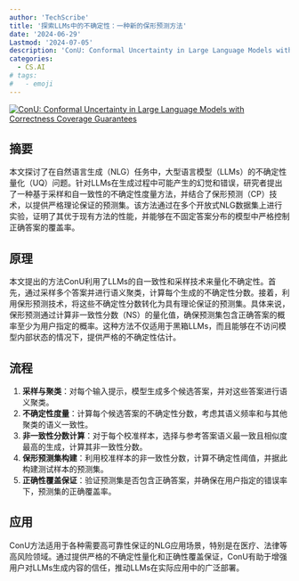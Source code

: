 ```yaml
---
author: 'TechScribe'
title: '探索LLMs中的不确定性：一种新的保形预测方法'
date: '2024-06-29'
Lastmod: '2024-07-05'
description: 'ConU: Conformal Uncertainty in Large Language Models with Correctness Coverage Guarantees'
categories:
  - CS.AI
# tags:
#   - emoji
---
```


[![ConU: Conformal Uncertainty in Large Language Models with Correctness Coverage Guarantees](https://arxiv-research-1301205113.cos.ap-guangzhou.myqcloud.com/images/2407.00499v1.pdf_0.jpg)](https://arxiv.org/abs/2407.00499v1)

## 摘要

本文探讨了在自然语言生成（NLG）任务中，大型语言模型（LLMs）的不确定性量化（UQ）问题。针对LLMs在生成过程中可能产生的幻觉和错误，研究者提出了一种基于采样和自一致性的不确定性度量方法，并结合了保形预测（CP）技术，以提供严格理论保证的预测集。该方法通过在多个开放式NLG数据集上进行实验，证明了其优于现有方法的性能，并能够在不固定答案分布的模型中严格控制正确答案的覆盖率。<!--more-->

## 原理

本文提出的方法ConU利用了LLMs的自一致性和采样技术来量化不确定性。首先，通过采样多个答案并进行语义聚类，计算每个生成的不确定性分数。接着，利用保形预测技术，将这些不确定性分数转化为具有理论保证的预测集。具体来说，保形预测通过计算非一致性分数（NS）的量化值，确保预测集包含正确答案的概率至少为用户指定的概率。这种方法不仅适用于黑箱LLMs，而且能够在不访问模型内部状态的情况下，提供严格的不确定性估计。

## 流程

1. **采样与聚类**：对每个输入提示，模型生成多个候选答案，并对这些答案进行语义聚类。
2. **不确定性度量**：计算每个候选答案的不确定性分数，考虑其语义频率和与其他聚类的语义一致性。
3. **非一致性分数计算**：对于每个校准样本，选择与参考答案语义最一致且相似度最高的生成，计算其非一致性分数。
4. **保形预测集构建**：利用校准样本的非一致性分数，计算不确定性阈值，并据此构建测试样本的预测集。
5. **正确性覆盖保证**：验证预测集是否包含正确答案，并确保在用户指定的错误率下，预测集的正确覆盖率。

## 应用

ConU方法适用于各种需要高可靠性保证的NLG应用场景，特别是在医疗、法律等高风险领域。通过提供严格的不确定性量化和正确性覆盖保证，ConU有助于增强用户对LLMs生成内容的信任，推动LLMs在实际应用中的广泛部署。